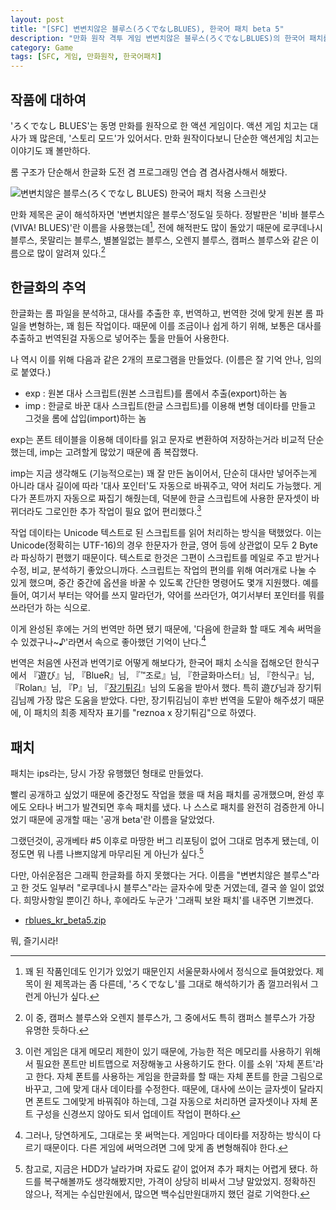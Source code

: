 ```yaml
---
layout: post
title: "[SFC] 변변치않은 블루스(ろくでなしBLUES), 한국어 패치 beta 5"
description: "만화 원작 격투 게임 변변치않은 블루스(ろくでなしBLUES)의 한국어 패치를 공개한다."
category: Game
tags: [SFC, 게임, 만화원작, 한국어패치]
---
```


## 작품에 대하여

'ろくでなし BLUES'는 동명 만화를 원작으로 한 액션 게임이다.
액션 게임 치고는 대사가 꽤 많은데, '스토리 모드'가 있어서다.
만화 원작이다보니 단순한 액션게임 치고는 이야기도 꽤 볼만하다.

롬 구조가 단순해서 한글화 도전 겸 프로그래밍 연습 겸 겸사겸사해서 해봤다.


![변변치않은 블루스(ろくでなし BLUES) 한국어 패치 적용 스크린샷](/images/game/rblues-kr.png)


만화 제목은 굳이 해석하자면 '변변치않은 블루스'정도일 듯하다.
정발판은 '비바 블루스(VIVA! BLUES)'란 이름을 사용했는데[^1],
전에 해적판도 많이 돌았기 때문에
로쿠데나시 블루스,
못말리는 블루스,
별볼일없는 블루스,
오렌지 블루스,
캠퍼스 블루스와 같은 이름으로 많이 알려져 있다.[^2]

[^1]: 꽤 된 작품인데도 인기가 있었기 때문인지 서울문화사에서 정식으로 들여왔었다. 제목이 원 제목과는 좀 다른데, 'ろくでなし'를 그대로 해석하기가 좀 껄끄러워서 그런게 아닌가 싶다.

[^2]: 이 중, 캠퍼스 블루스와 오렌지 블루스가, 그 중에서도 특히 캠퍼스 블루스가 가장 유명한 듯하다.



## 한글화의 추억

한글화는 롬 파일을 분석하고, 대사를 추출한 후, 번역하고, 번역한 것에 맞게 원본 롬 파일을 변형하는, 꽤 힘든 작업이다.
때문에 이를 조금이나 쉽게 하기 위해, 보통은 대사를 추출하고 번역된걸 자동으로 넣어주는 툴을 만들어 사용한다.

나 역시 이를 위해 다음과 같은 2개의 프로그램을 만들었다. (이름은 잘 기억 안나, 임의로 붙였다.)

- exp : 원본 대사 스크립트(원본 스크립트)를 롬에서 추출(export)하는 놈
- imp : 한글로 바꾼 대사 스크립트(한글 스크립트)를 이용해 변형 데이타를 만들고 그것을 롬에 삽입(import)하는 놈

exp는 폰트 테이블을 이용해 데이타를 읽고 문자로 변환하여 저장하는거라 비교적 단순했는데,
imp는 고려할게 많았기 때문에 좀 복잡했다.

imp는 지금 생각해도 (기능적으로는) 꽤 잘 만든 놈이어서,
단순히 대사만 넣어주는게 아니라 대사 길이에 따라 '대사 포인터'도 자동으로 바꿔주고, 약어 처리도 가능했다.
게다가 폰트까지 자동으로 짜집기 해줬는데,
덕분에 한글 스크립트에 사용한 문자셋이 바뀌더라도 그로인한 추가 작업이 필요 없어 편리했다.[^3]

[^3]: 이런 게임은 대게 메모리 제한이 있기 때문에, 가능한 적은 메모리를 사용하기 위해서 필요한 폰트만 비트맵으로 저장해놓고 사용하기도 한다. 이를 소위 '자체 폰트'라고 한다. 자체 폰트를 사용하는 게임을 한글화를 할 때는 자체 폰트를 한글 그림으로 바꾸고, 그에 맞게 대사 데이타를 수정한다. 때문에, 대사에 쓰이는 글자셋이 달라지면 폰트도 그에맞게 바꿔줘야 하는데, 그걸 자동으로 처리하면 글자셋이나 자체 폰트 구성을 신경쓰지 않아도 되서 업데이트 작업이 편하다.

작업 데이타는 Unicode 텍스트로 된 스크립트를 읽어 처리하는 방식을 택했었다.
이는 Unicode(정확히는 UTF-16)의 경우 한문자가 한글, 영어 등에 상관없이 모두 2 Byte라 파싱하기 편했기 때문이다.
텍스트로 한것은 그편이 스크립트를 메일로 주고 받거나 수정, 비교, 분석하기 좋았으니까다.
스크립트는 작업의 편의를 위해 여러개로 나눌 수 있게 했으며, 중간 중간에 옵션을 바꿀 수 있도록 간단한 명령어도 몇개 지원했다.
예를들어, 여기서 부터는 약어를 쓰지 말라던가, 약어를 쓰라던가, 여기서부터 포인터를 뭐를 쓰라던가 하는 식으로.

이게 완성된 후에는 거의 번역만 하면 됐기 때문에,
'다음에 한글화 할 때도 계속 써먹을 수 있겠구나~♪'라면서 속으로 좋아했던 기억이 난다.[^4]

[^4]: 그러나, 당연하게도, 그대로는 못 써먹는다. 게임마다 데이타를 저장하는 방식이 다르기 때문이다. 다른 게임에 써먹으려면 그에 맞게 좀 변형해줘야 한다.

번역은 처음엔 사전과 번역기로 어떻게 해보다가,
한국어 패치 소식을 접해오던 한식구에서
『遊び』님,
『BlueR』님,
『™조로』님,
『한글화마스터』님,
『한식구』님,
『Rolan』님,
『P』님,
『[장기튀김](http://blog.naver.com/ljw4702/)』님의 도움을 받아서 했다.
특히 遊び님과 장기튀김님께 가장 많은 도움을 받았다.
다만, 장기튀김님이 후반 번역을 도맡아 해주셨기 때문에,
이 패치의 최종 제작자 표기를 "reznoa x 장기튀김"으로 하였다.



## 패치

패치는 ips라는, 당시 가장 유행했던 형태로 만들었다.

빨리 공개하고 싶었기 때문에 중간정도 작업을 했을 때 처음 패치를 공개했으며,
완성 후에도 오타나 버그가 발견되면 후속 패치를 냈다.
나 스스로 패치를 완전히 검증한게 아니었기 때문에 공개할 때는 '공개 beta'란 이름을 달았었다.

그랬던것이, 공개베타 #5 이후로 마땅한 버그 리포팅이 없어 그대로 멈추게 됐는데,
이 정도면 뭐 나름 나쁘지않게 마무리된 게 아닌가 싶다.[^6]

[^6]: 참고로, 지금은 HDD가 날라가며 자료도 같이 없어져 추가 패치는 어렵게 됐다. 하드를 복구해볼까도 생각해봤지만, 가격이 상당히 비싸서 그냥 말았었지. 정확하진 않으나, 적게는 수십만원에서, 많으면 백수십만원대까지 했던 걸로 기억한다.

다만, 아쉬운점은 그래픽 한글화를 하지 못했다는 거다.
이름을 "변변치않은 블루스"라고 한 것도 일부러 "로쿠데나시 블루스"라는 글자수에 맞춘 거였는데,
결국 쓸 일이 없었다.
희망사항일 뿐이긴 하나, 후에라도 누군가 '그래픽 보완 패치'를 내주면 기쁘겠다.


- [rblues_kr_beta5.zip](/images/game/rblues_kr_beta5.zip "변변치않은 블루스 한국어 패치 beta #5")


뭐, 즐기시라!
